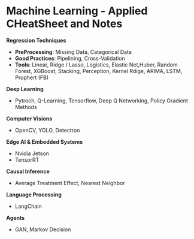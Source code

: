 # Machine Learning - Applied CHeatSheet and Notes

**Regression Techniques**
- **PreProcessing**: Missing Data, Categorical Data
- **Good Practices**: Pipelining, Cross-Validation
- **Tools**: Linear, Ridge / Lasso, Logistics, Elastic Net,Huber, Random Forest, XGBoost, Stacking, Perception, Kernel Rdige, ARIMA,  LSTM, Prophert (FB)

**Deep Learning**
- Pytroch, Q-Learning, Tensorflow, Deep Q Networking, Policy Gradient Methods
  
**Computer Visions**
- OpenCV, YOLO, Detectron

**Edge AI & Embedded Systems**
- Nvidia Jetson
- TensorRT
  
**Causal Inference**
- Average Treatment Effect, Nearest Neighbor
  
**Language Processing**
- LangChain

**Agents**
- GAN, Markov Decision
